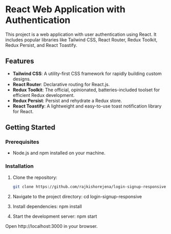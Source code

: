 # React Web Application with Authentication

This project is a web application with user authentication using React. It includes popular libraries like Tailwind CSS, React Router, Redux Toolkit, Redux Persist, and React Toastify.

## Features

- **Tailwind CSS**: A utility-first CSS framework for rapidly building custom designs.
- **React Router**: Declarative routing for React.js.
- **Redux Toolkit**: The official, opinionated, batteries-included toolset for efficient Redux development.
- **Redux Persist**: Persist and rehydrate a Redux store.
- **React Toastify**: A lightweight and easy-to-use toast notification library for React.

## Getting Started

### Prerequisites

- Node.js and npm installed on your machine.

### Installation

1. Clone the repository:

   ```bash
   git clone https://github.com/rajkishorejena/login-signup-responsive.git

2. Navigate to the project directory:
    cd login-signup-responsive

3. Install dependencies:
    npm install

4. Start the development server:
    npm start


Open http://localhost:3000 in your browser.